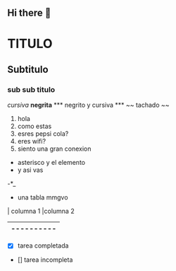 ## Hi there 👋


# TITULO
## Subtitulo
### sub sub titulo
*cursiva*
**negrita**
*** negrito y cursiva ***
~~ tachado ~~

1. hola
2. como estas 
3. esres pepsi cola?
4. eres wifi?
5. siento una gran conexion 

* asterisco y el elemento
* y asi vas 

-*_
* una tabla mmgvo 

| columna 1 
|columna 2

|----------
|---------
- [x] tarea completada 
- [] tarea incompleta